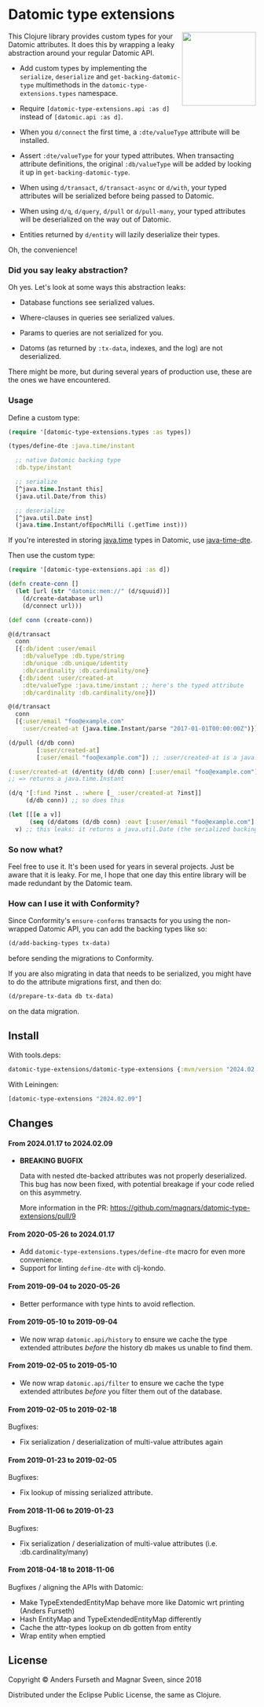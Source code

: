 # Datomic type extensions

<img align="right" width=150 src="https://upload.wikimedia.org/wikipedia/en/b/bf/Dead_Kennedys_-_Give_Me_Convenience_or_Give_Me_Death_cover.jpg">

This Clojure library provides custom types for your Datomic attributes. It does
this by wrapping a leaky abstraction around your regular Datomic API.

- Add custom types by implementing the `serialize`, `deserialize` and
  `get-backing-datomic-type` multimethods in the `datomic-type-extensions.types`
  namespace.

- Require `[datomic-type-extensions.api :as d]` instead of `[datomic.api :as d]`.

- When you `d/connect` the first time, a `:dte/valueType` attribute will be
  installed.

- Assert `:dte/valueType` for your typed attributes. When transacting attribute
  definitions, the original `:db/valueType` will be added by looking it up in
  `get-backing-datomic-type`.

- When using `d/transact`, `d/transact-async` or `d/with`, your typed attributes
  will be serialized before being passed to Datomic.

- When using `d/q`, `d/query`, `d/pull` or `d/pull-many`, your typed attributes will be
  deserialized on the way out of Datomic.

- Entities returned by `d/entity` will lazily deserialize their types.

Oh, the convenience!

### Did you say leaky abstraction?

Oh yes. Let's look at some ways this abstraction leaks:

- Database functions see serialized values.

- Where-clauses in queries see serialized values.

- Params to queries are not serialized for you.

- Datoms (as returned by `:tx-data`, indexes, and the log) are not
  deserialized.

There might be more, but during several years of production use, these are the ones we have encountered.

### Usage

Define a custom type:

```clj
(require '[datomic-type-extensions.types :as types])

(types/define-dte :java.time/instant

  ;; native Datomic backing type
  :db.type/instant

  ;; serialize
  [^java.time.Instant this]
  (java.util.Date/from this)

  ;; deserialize
  [^java.util.Date inst]
  (java.time.Instant/ofEpochMilli (.getTime inst)))
```

If you're interested in storing [java.time](https://docs.oracle.com/javase/8/docs/api/java/time/package-summary.html)
types in Datomic, use [java-time-dte](https://github.com/magnars/java-time-dte).

Then use the custom type:

```clj
(require '[datomic-type-extensions.api :as d])

(defn create-conn []
  (let [url (str "datomic:mem://" (d/squuid))]
    (d/create-database url)
    (d/connect url)))

(def conn (create-conn))

@(d/transact
  conn
  [{:db/ident :user/email
    :db/valueType :db.type/string
    :db/unique :db.unique/identity
    :db/cardinality :db.cardinality/one}
   {:db/ident :user/created-at
    :dte/valueType :java.time/instant ;; here's the typed attribute
    :db/cardinality :db.cardinality/one}])

@(d/transact
  conn
  [{:user/email "foo@example.com"
    :user/created-at (java.time.Instant/parse "2017-01-01T00:00:00Z")}])

(d/pull (d/db conn)
        [:user/created-at]
        [:user/email "foo@example.com"]) ;; :user/created-at is a java.time.Instant

(:user/created-at (d/entity (d/db conn) [:user/email "foo@example.com"]))
;; => returns a java.time.Instant

(d/q '[:find ?inst . :where [_ :user/created-at ?inst]]
     (d/db conn)) ;; so does this

(let [[[e a v]]
      (seq (d/datoms (d/db conn) :eavt [:user/email "foo@example.com"] :user/created-at))]
  v) ;; this leaks: it returns a java.util.Date (the serialized backing type)
```

### So now what?

Feel free to use it. It's been used for years in several projects. Just be aware
that it is leaky. For me, I hope that one day this entire library will be made
redundant by the Datomic team.

### How can I use it with Conformity?

Since Conformity's `ensure-conforms` transacts for you using the non-wrapped
Datomic API, you can add the backing types like so:

```clj
(d/add-backing-types tx-data)
```

before sending the migrations to Conformity.

If you are also migrating in data that needs to be serialized, you might have to
do the attribute migrations first, and then do:

```clj
(d/prepare-tx-data db tx-data)
```

on the data migration.

## Install

With tools.deps:

```clj
datomic-type-extensions/datomic-type-extensions {:mvn/version "2024.02.09"}
```

With Leiningen:

```clj
[datomic-type-extensions "2024.02.09"]
```

## Changes

#### From 2024.01.17 to 2024.02.09

- **BREAKING BUGFIX**

    Data with nested dte-backed attributes was not properly deserialized. This
    bug has now been fixed, with potential breakage if your code relied on this
    asymmetry.

    More information in the PR: https://github.com/magnars/datomic-type-extensions/pull/9

#### From 2020-05-26 to 2024.01.17

- Add `datomic-type-extensions.types/define-dte` macro for even more
  convenience.
- Support for linting `define-dte` with clj-kondo.

#### From 2019-09-04 to 2020-05-26

- Better performance with type hints to avoid reflection.

#### From 2019-05-10 to 2019-09-04

- We now wrap `datomic.api/history` to ensure we cache the type extended
  attributes *before* the history db makes us unable to find them.

#### From 2019-02-05 to 2019-05-10

- We now wrap `datomic.api/filter` to ensure we cache the type extended
  attributes *before* you filter them out of the database.

#### From 2019-02-05 to 2019-02-18

Bugfixes:

- Fix serialization / deserialization of multi-value attributes again

#### From 2019-01-23 to 2019-02-05

Bugfixes:

- Fix lookup of missing serialized attribute.

#### From 2018-11-06 to 2019-01-23

Bugfixes:

- Fix serialization / deserialization of multi-value attributes (i.e. :db.cardinality/many)

#### From 2018-04-18 to 2018-11-06

Bugfixes / aligning the APIs with Datomic:

- Make TypeExtendedEntityMap behave more like Datomic wrt printing (Anders Furseth)
- Hash EntityMap and TypeExtendedEntityMap differently
- Cache the attr-types lookup on db gotten from entity
- Wrap entity when emptied

## License

Copyright © Anders Furseth and Magnar Sveen, since 2018

Distributed under the Eclipse Public License, the same as Clojure.
